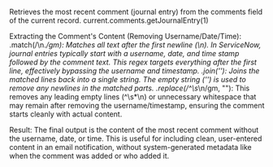 Retrieves the most recent comment (journal entry) from the comments field of the current record.
current.comments.getJournalEntry(1)


Extracting the Comment's Content (Removing Username/Date/Time):
.match(/\n.*/gm):
Matches all text after the first newline (\n). In ServiceNow, journal entries typically start with a username, date, and time stamp followed by the comment text. This regex targets everything after the first line, effectively bypassing the username and timestamp.
.join(''):
Joins the matched lines back into a single string. The empty string ('') is used to remove any newlines in the matched parts.
.replace(/^\s*\n/gm, ""):
This removes any leading empty lines (^\s*\n) or unnecessary whitespace that may remain after removing the username/timestamp, ensuring the comment starts cleanly with actual content.


Result: The final output is the content of the most recent comment without the username, date, or time. This is useful for including clean, user-entered content in an email notification, without system-generated metadata like when the comment was added or who added it.

